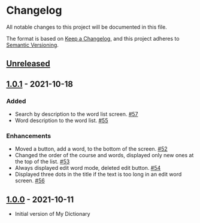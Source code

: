 # Changelog
All notable changes to this project will be documented in this file.

The format is based on [Keep a Changelog](https://keepachangelog.com/en/1.0.0/),
and this project adheres to [Semantic Versioning](https://semver.org/spec/v2.0.0.html).

## [Unreleased]

## [1.0.1] - 2021-10-18

### Added

* Search by description to the word list screen. [#57](https://github.com/dchprojects/Dictionary_App_Swift/pull/57)
* Word description to the word list. [#55](https://github.com/dchprojects/Dictionary_App_Swift/pull/55)

### Enhancements

* Moved a button, add a word, to the bottom of the screen. [#52](https://github.com/dchprojects/Dictionary_App_Swift/pull/52)
* Changed the order of the course and words, displayed only new ones at the top of the list. [#53](https://github.com/dchprojects/Dictionary_App_Swift/pull/53)
* Always displayed edit word mode, deleted edit button. [#54](https://github.com/dchprojects/Dictionary_App_Swift/pull/54)
* Displayed three dots in the title if the text is too long in an edit word screen. [#56](https://github.com/dchprojects/Dictionary_App_Swift/pull/56)

## [1.0.0] - 2021-10-11

* Initial version of My Dictionary

[Unreleased]: https://github.com/dchprojects/Dictionary_App_Swift/compare/v1.0.1...HEAD
[1.0.1]: https://github.com/dchprojects/Dictionary_App_Swift/releases/tag/v1.0.1
[1.0.0]: https://github.com/dchprojects/Dictionary_App_Swift/releases/tag/v1.0.0
